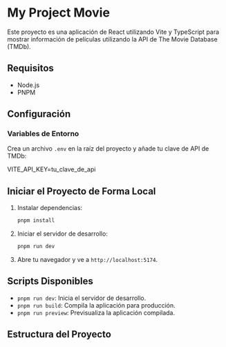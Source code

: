 # My Project Movie

Este proyecto es una aplicación de React utilizando Vite y TypeScript para mostrar información de películas utilizando la API de The Movie Database (TMDb).

## Requisitos

- Node.js
- PNPM

## Configuración

### Variables de Entorno

Crea un archivo `.env` en la raíz del proyecto y añade tu clave de API de TMDb:

VITE_API_KEY=tu_clave_de_api

## Iniciar el Proyecto de Forma Local

1. Instalar dependencias:

    ```bash
    pnpm install
    ```

2. Iniciar el servidor de desarrollo:

    ```bash
    pnpm run dev
    ```

3. Abre tu navegador y ve a `http://localhost:5174`.

## Scripts Disponibles

- `pnpm run dev`: Inicia el servidor de desarrollo.
- `pnpm run build`: Compila la aplicación para producción.
- `pnpm run preview`: Previsualiza la aplicación compilada.

## Estructura del Proyecto

